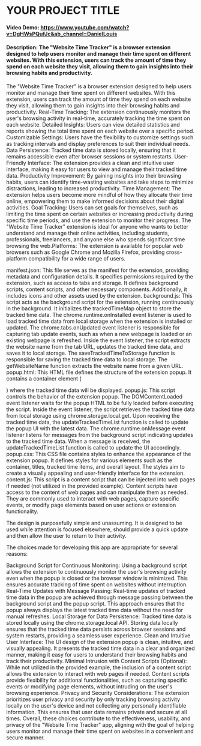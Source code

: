 # YOUR PROJECT TITLE
#### Video Demo:  <https://www.youtube.com/watch?v=DgHWsPQufJc&ab_channel=DanielLouis>
#### Description: The "Website Time Tracker" is a browser extension designed to help users monitor and manage their time spent on different websites. With this extension, users can track the amount of time they spend on each website they visit, allowing them to gain insights into their browsing habits and productivity.

The "Website Time Tracker" is a browser extension designed to help users monitor and manage their time spent on different websites. With this extension, users can track the amount of time they spend on each website they visit, allowing them to gain insights into their browsing habits and productivity.
Real-Time Tracking: The extension continuously monitors the user's browsing activity in real-time, accurately tracking the time spent on each website. Detailed Insights: Users can view detailed statistics and reports showing the total time spent on each website over a specific period.
Customizable Settings: Users have the flexibility to customize settings such as tracking intervals and display preferences to suit their individual needs. Data Persistence: Tracked time data is stored locally, ensuring that it remains accessible even after browser sessions or system restarts.
User-Friendly Interface: The extension provides a clean and intuitive user interface, making it easy for users to view and manage their tracked time data. Productivity Improvement:
By gaining insights into their browsing habits, users can identify time-wasting websites and take steps to minimize distractions, leading to increased productivity. Time Management: The extension helps users become more mindful of how they allocate their time online, empowering them to make informed decisions about their digital activities.
Goal Tracking: Users can set goals for themselves, such as limiting the time spent on certain websites or increasing productivity during specific time periods, and use the extension to monitor their progress. The "Website Time Tracker" extension is ideal for anyone who wants to better understand and manage their online activities, including students, professionals, freelancers, and anyone else who spends significant time browsing the web.Platforms: The extension is available for popular web browsers such as Google Chrome and Mozilla Firefox, providing cross-platform compatibility for a wide range of users.

manifest.json:
This file serves as the manifest for the extension, providing metadata and configuration details.
It specifies permissions required by the extension, such as access to tabs and storage.
It defines background scripts, content scripts, and other necessary components.
Additionally, it includes icons and other assets used by the extension.
background.js:
This script acts as the background script for the extension, running continuously in the background.
It initializes the trackedTimeMap object to store the tracked time data.
The chrome.runtime.onInstalled event listener is used to load tracked time data from local storage when the extension is installed or updated.
The chrome.tabs.onUpdated event listener is responsible for capturing tab update events, such as when a new webpage is loaded or an existing webpage is refreshed.
Inside the event listener, the script extracts the website name from the tab URL, updates the tracked time data, and saves it to local storage.
The saveTrackedTimeToStorage function is responsible for saving the tracked time data to local storage.
The getWebsiteName function extracts the website name from a given URL.
popup.html:
This HTML file defines the structure of the extension popup.
It contains a container element (<div id="trackedTimeList">) where the tracked time data will be displayed.
popup.js:
This script controls the behavior of the extension popup.
The DOMContentLoaded event listener waits for the popup HTML to be fully loaded before executing the script.
Inside the event listener, the script retrieves the tracked time data from local storage using chrome.storage.local.get.
Upon receiving the tracked time data, the updateTrackedTimeList function is called to update the popup UI with the latest data.
The chrome.runtime.onMessage event listener listens for messages from the background script indicating updates to the tracked time data. When a message is received, the updateTrackedTimeList function is called to update the UI accordingly.
popup.css:
This CSS file contains styles to enhance the appearance of the extension popup.
It defines styles for various elements such as the container, titles, tracked time items, and overall layout.
The styles aim to create a visually appealing and user-friendly interface for the extension.
content.js:
This script is a content script that can be injected into web pages if needed (not utilized in the provided example).
Content scripts have access to the content of web pages and can manipulate them as needed.
They are commonly used to interact with web pages, capture specific events, or modify page elements based on user actions or extension functionality.

The design is purposefully simple and unassuming. It is designed to be used while attention is focused elsewhere, should provide a quick update and then allow the user to return to their activity.

The choices made for developing this app are appropriate for several reasons:

Background Script for Continuous Monitoring:
Using a background script allows the extension to continuously monitor the user's browsing activity even when the popup is closed or the browser window is minimized. This ensures accurate tracking of time spent on websites without interruption.
Real-Time Updates with Message Passing:
Real-time updates of tracked time data in the popup are achieved through message passing between the background script and the popup script. This approach ensures that the popup always displays the latest tracked time data without the need for manual refreshes.
Local Storage for Data Persistence:
Tracked time data is stored locally using the chrome.storage.local API. Storing data locally ensures that the tracked time data persists across browser sessions and system restarts, providing a seamless user experience.
Clean and Intuitive User Interface:
The UI design of the extension popup is clean, intuitive, and visually appealing. It presents the tracked time data in a clear and organized manner, making it easy for users to understand their browsing habits and track their productivity.
Minimal Intrusion with Content Scripts (Optional):
While not utilized in the provided example, the inclusion of a content script allows the extension to interact with web pages if needed. Content scripts provide flexibility for additional functionalities, such as capturing specific events or modifying page elements, without intruding on the user's browsing experience.
Privacy and Security Considerations:
The extension prioritizes user privacy and security by only tracking browsing activity locally on the user's device and not collecting any personally identifiable information. This ensures that user data remains private and secure at all times.
Overall, these choices contribute to the effectiveness, usability, and privacy of the "Website Time Tracker" app, aligning with the goal of helping users monitor and manage their time spent on websites in a convenient and secure manner.













